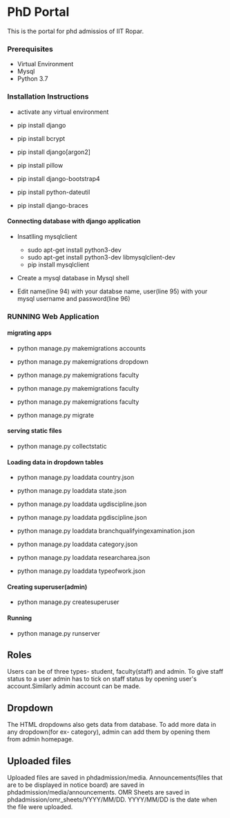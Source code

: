 # PhD Portal
This is the portal for phd admissios of IIT Ropar.

### Prerequisites
- Virtual Environment
- Mysql
- Python 3.7

### Installation Instructions
- activate any virtual environment

- pip install django

- pip install bcrypt

- pip install django[argon2]

- pip install pillow

- pip install django-bootstrap4

- pip install python-dateutil

- pip install django-braces

#### Connecting database with django application
- Insatlling mysqlclient
  - sudo apt-get install python3-dev
  - sudo apt-get install python3-dev libmysqlclient-dev
  - pip install mysqlclient

- Create a mysql database in Mysql shell

- Edit name(line 94) with your databse name, user(line 95) with your mysql username and  password(line 96)

### RUNNING Web Application
#### migrating apps
- python manage.py makemigrations accounts

- python manage.py makemigrations dropdown

- python manage.py makemigrations faculty

- python manage.py makemigrations faculty

- python manage.py makemigrations faculty

- python manage.py migrate

#### serving static files
- python manage.py collectstatic

#### Loading data in dropdown tables
- python manage.py loaddata country.json 

- python manage.py loaddata state.json

- python manage.py loaddata ugdiscipline.json

- python manage.py loaddata pgdiscipline.json

- python manage.py loaddata branchqualifyingexamination.json 

- python manage.py loaddata category.json 

- python manage.py loaddata researcharea.json

- python manage.py loaddata typeofwork.json 

#### Creating superuser(admin)
- python manage.py createsuperuser

#### Running
- python manage.py runserver

## Roles
Users can be of three types- student, faculty(staff) and admin. To give staff status to a user admin has to tick on staff status by opening user's account.Similarly admin account can be made. 

## Dropdown
The HTML dropdowns also gets data from database. To add more data in any dropdown(for ex- category), admin can add them by opening them from admin homepage.

## Uploaded files
Uploaded files are saved in phdadmission/media. Announcements(files that are to be displayed in notice board) are saved in phdadmission/media/announcements. OMR Sheets are saved in phdadmission/omr_sheets/YYYY/MM/DD. YYYY/MM/DD is the date when the file were uploaded.
